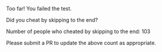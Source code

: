 Too far! You failed the test.

Did you cheat by skipping to the end? 

Number of people who cheated by skipping to the end: 103

Please submit a PR to update the above count as appropriate.
